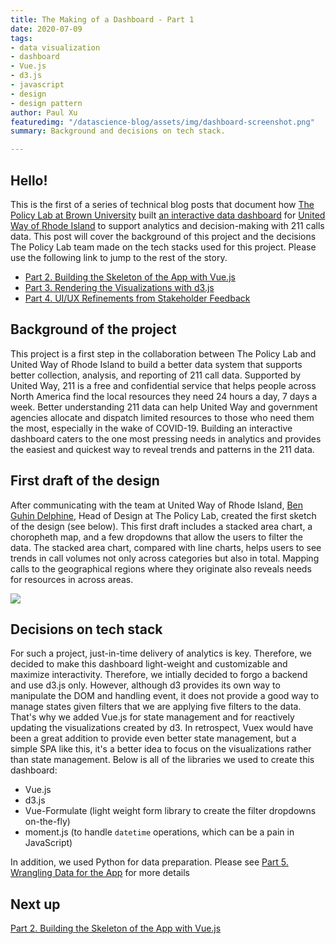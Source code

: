 ```yaml
---
title: The Making of a Dashboard - Part 1
date: 2020-07-09
tags:
- data visualization
- dashboard
- Vue.js
- d3.js
- javascript
- design
- design pattern
author: Paul Xu
featuredimg: "/datascience-blog/assets/img/dashboard-screenshot.png"
summary: Background and decisions on tech stack.

---
```

## Hello!

This is the first of a series of technical blog posts that document how [The Policy Lab at Brown University](https://thepolicylab.brown.edu) built [an interactive data dashboard](https://thepolicylab.github.io/UW-211) for [United Way of Rhode Island](https://www.uwri.org/) to support analytics and decision-making with 211 calls data. This post will cover the background of this project and the decisions The Policy Lab team made on the tech stacks used for this project. Please use the following link to jump to the rest of the story.

* [Part 2. Building the Skeleton of the App with Vue.js](./the-making-of-a-dashboard-part2.md)
* [Part 3. Rendering the Visualizations with d3.js](./the-making-of-a-dashboard-part3.md)
* [Part 4. UI/UX Refinements from Stakeholder Feedback](./the-making-of-a-dashboard-part4.md)

## Background of the project

This project is a first step in the collaboration between The Policy Lab and United Way of Rhode Island to build a better data system that supports better collection, analysis, and reporting of 211 call data. Supported by United Way, 211 is a free and confidential service that helps people across North America find the local resources they need 24 hours a day, 7 days a week. Better understanding 211 data can help United Way and government agencies allocate and dispatch limited resources to those who need them the most, especially in the wake of COVID-19. Building an interactive dashboard caters to the one most pressing needs in analytics and provides the easiest and quickest way to reveal trends and patterns in the 211 data.

## First draft of the design

After communicating with the team at United Way of Rhode Island, [Ben Guhin Delphine](https://thepolicylab.brown.edu/team/ben-guhin-delphine/), Head of Design at The Policy Lab, created the first sketch of the design (see below). This first draft includes a stacked area chart, a choropheth map, and a few dropdowns that allow the users to filter the data. The stacked area chart, compared with line charts, helps users to see trends in call volumes not only across categories but also in total. Mapping calls to the geographical regions where they originate also reveals needs for resources in across areas.

![](/datascience-blog/assets/img/initial-211-dashboard-sketch-v1-1.jpg)

## Decisions on tech stack

For such a project, just-in-time delivery of analytics is key. Therefore, we decided to make this dashboard light-weight and customizable and maximize interactivity. Therefore, we intially decided to forgo a backend and use d3.js only. However, although d3 provides its own way to manipulate the DOM and handling event, it does not provide a good way to manage states given filters that we are applying five filters to the data. That's why we added Vue.js for state management and for reactively updating the visualizations created by d3. In retrospect, Vuex would have been a great addition to provide even better state management, but a simple SPA like this, it's a better idea to focus on the visualizations rather than state management. Below is all of the libraries we used to create this dashboard:

* Vue.js
* d3.js
* Vue-Formulate (light weight form library to create the filter dropdowns on-the-fly)
* moment.js (to handle `datetime` operations, which can be a pain in JavaScript)

In addition, we used Python for data preparation. Please see [Part 5. Wrangling Data for the App](#) for more details

## Next up

[Part 2. Building the Skeleton of the App with Vue.js](./the-making-of-a-dashboard-part2.md)